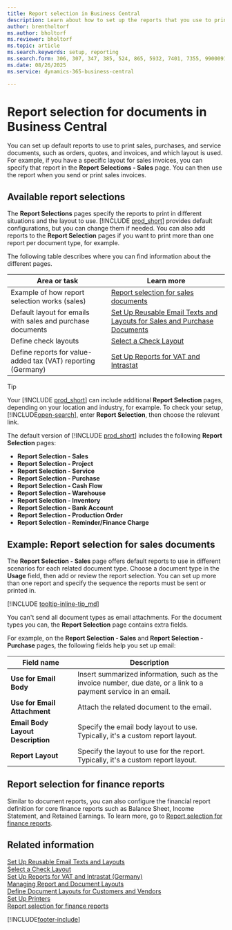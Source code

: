 ```yaml
---
title: Report selection in Business Central
description: Learn about how to set up the reports that you use to print various types of documents in Business Central.
author: brentholtorf
ms.author: bholtorf
ms.reviewer: bholtorf
ms.topic: article
ms.search.keywords: setup, reporting
ms.search.form: 306, 307, 347, 385, 524, 865, 5932, 7401, 7355, 99000917
ms.date: 08/26/2025
ms.service: dynamics-365-business-central

---
```

# Report selection for documents in Business Central

You can set up default reports to use to print sales, purchases, and service documents, such as orders, quotes, and invoices, and which layout is used. For example, if you have a specific layout for sales invoices, you can specify that report in the **Report Selections - Sales** page. You can then use the report when you send or print sales invoices.  

## Available report selections

The **Report Selections** pages specify the reports to print in different situations and the layout to use. [!INCLUDE [prod_short](includes/prod_short.md)] provides default configurations, but you can change them if needed. You can also add reports to the **Report Selection** pages if you want to print more than one report per document type, for example.

The following table describes where you can find information about the different pages.  

|Area or task  |Learn more|
|--------------|----------|
|Example of how report selection works (sales)|[Report selection for sales documents](#example-report-selection-for-sales-documents)|
|Default layout for emails with sales and purchase documents  |[Set Up Reusable Email Texts and Layouts for Sales and Purchase Documents](admin-how-setup-email.md#set-up-reusable-email-texts-and-layouts) |
|Define check layouts |[Select a Check Layout](finance-how-define-check-layouts.md) |
|Define reports for value-added tax (VAT) reporting (Germany)|[Set Up Reports for VAT and Intrastat](LocalFunctionality/Germany/how-to-set-up-reports-for-vat-and-intrastat.md) |

> [!TIP]
> Your [!INCLUDE [prod_short](includes/prod_short.md)] can include additional **Report Selection** pages, depending on your location and industry, for example. To check your setup, [!INCLUDE[open-search](includes/open-search-lowercase.md)], enter **Report Selection**, then choose the relevant link.

The default version of [!INCLUDE [prod_short](includes/prod_short.md)] includes the following **Report Selection** pages:

* **Report Selection - Sales**  
* **Report Selection - Project**  
* **Report Selection - Service**
* **Report Selection - Purchase**  
* **Report Selection - Cash Flow**  
* **Report Selection - Warehouse**  
* **Report Selection - Inventory**  
* **Report Selection - Bank Account**  
* **Report Selection - Production Order**  
* **Report Selection - Reminder/Finance Charge**  

## Example: Report selection for sales documents

The **Report Selection - Sales** page offers default reports to use in different scenarios for each related document type. Choose a document type in the **Usage** field, then add or review the report selection. You can set up more than one report and specify the sequence the reports must be sent or printed in.  

[!INCLUDE [tooltip-inline-tip_md](includes/tooltip-inline-tip_md.md)]

You can't send all document types as email attachments. For the document types you can, the **Report Selection** page contains extra fields.  

For example, on the **Report Selection - Sales** and **Report Selection - Purchase** pages, the following fields help you set up email:

|Field name |Description  |
|-----------|-------------|
|**Use for Email Body**| Insert summarized information, such as the invoice number, due date, or a link to a payment service in an email.|
|**Use for Email Attachment**| Attach the related document to the email.|
|**Email Body Layout Description**|Specify the email body layout to use. Typically, it's a custom report layout. |
|**Report Layout**|Specify the layout to use for the report. Typically, it's a custom report layout. |

## Report selection for finance reports

Similar to document reports, you can also configure the financial report definition for core finance reports such as Balance Sheet, Income Statement, and Retained Earnings. To learn more, go to [Report selection for finance reports](finance-financial-reporting-report-selection.md).

## Related information

[Set Up Reusable Email Texts and Layouts](admin-how-setup-email.md#set-up-reusable-email-texts-and-layouts)  
[Select a Check Layout](finance-how-define-check-layouts.md)  
[Set Up Reports for VAT and Intrastat (Germany)](LocalFunctionality/Germany/how-to-set-up-reports-for-vat-and-intrastat.md)  
[Managing Report and Document Layouts](ui-manage-report-layouts.md)  
[Define Document Layouts for Customers and Vendors](ui-define-customer-vendor-document-layouts.md)  
[Set Up Printers](ui-specify-printer-selection-reports.md)  
[Report selection for finance reports](finance-financial-reporting-report-selection.md)


[!INCLUDE[footer-include](includes/footer-banner.md)]
